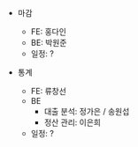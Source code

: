 - 마감
	- FE: 홍다인
	- BE: 박원준
	- 일정: ?

- 통계
	- FE: 류창선
	- BE 
		- 대출 분석: 정가은 / 송원섭
		- 정산 관리: 이은희
	- 일정: ?